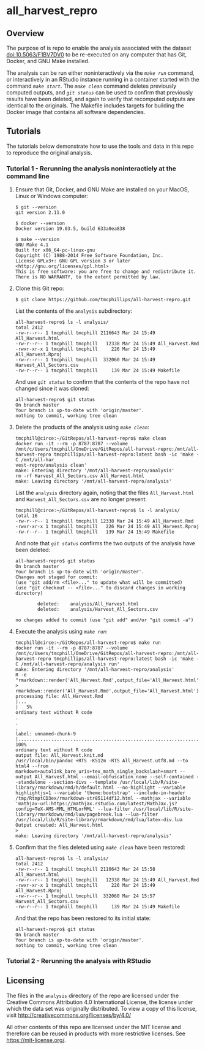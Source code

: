 # all_harvest_repro

## Overview

The purpose of is repo to enable the analysis associated with the dataset [doi:10.5063/F1BV7DV0](https://knb.ecoinformatics.org/view/doi:10.5063/F1BV7DV0) to be re-executed on any computer that has Git, Docker, and GNU Make installed.

The analysis can be run either noninteractively via the *`make run`* command, or interactively in an RStudio instance running in a container started with the command *`make start`*. The *`make clean`* command deletes previously computed outputs, and *`git status`* can be used to confirm that previously results have been deleted, and again to verify that recomputed outputs are identical to the originals. The Makefile includes targets for building the Docker image that contains all software dependencies.

## Tutorials

The tutorials below demonstrate how to use the tools and data in this repo to reproduce the original analysis.

### Tutorial 1 - Rerunning the analysis noninteractiely at the command line

1. Ensure that Git, Docker, and GNU Make are installed on your MacOS, Linux or Windows computer:

	```
	$ git --version
	git version 2.11.0

	$ docker --version
	Docker version 19.03.5, build 633a0ea838

	$ make --version
	GNU Make 4.1
	Built for x86_64-pc-linux-gnu
	Copyright (C) 1988-2014 Free Software Foundation, Inc.
	License GPLv3+: GNU GPL version 3 or later <http://gnu.org/licenses/gpl.html>
	This is free software: you are free to change and redistribute it.
	There is NO WARRANTY, to the extent permitted by law.
	```

2. Clone this Git repo:

	```
	$ git clone https://github.com/tmcphillips/all-harvest-repro.git
	```

	List the contents of the `analysis` subdirectory:

	```
	all-harvest-repro$ ls -l analysis/
	total 2412
	-rw-r--r-- 1 tmcphill tmcphill 2116643 Mar 24 15:49 All_Harvest.html
	-rw-r--r-- 1 tmcphill tmcphill   12338 Mar 24 15:49 All_Harvest.Rmd
	-rwxr-xr-x 1 tmcphill tmcphill     226 Mar 24 15:49 All_Harvest.Rproj
	-rw-r--r-- 1 tmcphill tmcphill  332060 Mar 24 15:49 Harvest_All_Sectors.csv
	-rw-r--r-- 1 tmcphill tmcphill     139 Mar 24 15:49 Makefile
	```

	And use *`git status`* to confirm that the contents of the repo have not changed since it was cloned:

	```
	all-harvest-repro$ git status
	On branch master
	Your branch is up-to-date with 'origin/master'.
	nothing to commit, working tree clean
	```

3. Delete the products of the analysis using *`make clean`*:

	```
	tmcphill@circe:~/GitRepos/all-harvest-repro$ make clean
	docker run -it --rm -p 8787:8787 --volume /mnt/c/Users/tmcphill/OneDrive/GitRepos/all-harvest-repro:/mnt/all-harvest-repro tmcphillips/all-harvest-repro:latest bash -ic 'make -C /mnt/all-har
	vest-repro/analysis clean'
	make: Entering directory '/mnt/all-harvest-repro/analysis'
	rm -rf Harvest_All_Sectors.csv All_Harvest.html
	make: Leaving directory '/mnt/all-harvest-repro/analysis'
	```

	List the `analysis` directory again, noting that the files `All_Harvest.html` and `Harvest_All_Sectors.csv` are no longer present:

	```
	tmcphill@circe:~/GitRepos/all-harvest-repro$ ls -l analysis/
	total 16
	-rw-r--r-- 1 tmcphill tmcphill 12338 Mar 24 15:49 All_Harvest.Rmd
	-rwxr-xr-x 1 tmcphill tmcphill   226 Mar 24 15:49 All_Harvest.Rproj
	-rw-r--r-- 1 tmcphill tmcphill   139 Mar 24 15:49 Makefile
	```

	And note that *`git status`* confirms the two outputs of the analysis have been deleted:

	```
	all-harvest-repro$ git status
	On branch master
	Your branch is up-to-date with 'origin/master'.
	Changes not staged for commit:
	(use "git add/rm <file>..." to update what will be committed)
	(use "git checkout -- <file>..." to discard changes in working directory)

			deleted:    analysis/All_Harvest.html
			deleted:    analysis/Harvest_All_Sectors.csv

	no changes added to commit (use "git add" and/or "git commit -a")
	```

4. Execute the analysis using *`make run`*:

	```
	tmcphill@circe:~/GitRepos/all-harvest-repro$ make run
	docker run -it --rm -p 8787:8787 --volume /mnt/c/Users/tmcphill/OneDrive/GitRepos/all-harvest-repro:/mnt/all-harvest-repro tmcphillips/all-harvest-repro:latest bash -ic 'make -C /mnt/all-harvest-repro/analysis run'
	make: Entering directory '/mnt/all-harvest-repro/analysis'
	R -e "rmarkdown::render('All_Harvest.Rmd',output_file='All_Harvest.html')"
	> rmarkdown::render('All_Harvest.Rmd',output_file='All_Harvest.html')
	processing file: All_Harvest.Rmd
	|...                                                                   |   5%
	ordinary text without R code
	.
	.
	.
	label: unnamed-chunk-9
	|......................................................................| 100%
	ordinary text without R code
	output file: All_Harvest.knit.md
	/usr/local/bin/pandoc +RTS -K512m -RTS All_Harvest.utf8.md --to html4 --from markdown+autolink_bare_uris+tex_math_single_backslash+smart --output All_Harvest.html --email-obfuscation none --self-contained --standalone --section-divs --template /usr/local/lib/R/site-library/rmarkdown/rmd/h/default.html --no-highlight --variable highlightjs=1 --variable 'theme:bootstrap' --include-in-header /tmp/RtmptCD3ex/rmarkdown-str85114df12.html --mathjax --variable 'mathjax-url:https://mathjax.rstudio.com/latest/MathJax.js?config=TeX-AMS-MML_HTMLorMML' --lua-filter /usr/local/lib/R/site-library/rmarkdown/rmd/lua/pagebreak.lua --lua-filter /usr/local/lib/R/site-library/rmarkdown/rmd/lua/latex-div.lua
	Output created: All_Harvest.html
	>
	make: Leaving directory '/mnt/all-harvest-repro/analysis'
	```

5. Confirm that the files deleted using *`make clean`* have been restored:

	```
	all-harvest-repro$ ls -l analysis/
	total 2412
	-rw-r--r-- 1 tmcphill tmcphill 2116643 Mar 24 15:58 All_Harvest.html
	-rw-r--r-- 1 tmcphill tmcphill   12338 Mar 24 15:49 All_Harvest.Rmd
	-rwxr-xr-x 1 tmcphill tmcphill     226 Mar 24 15:49 All_Harvest.Rproj
	-rw-r--r-- 1 tmcphill tmcphill  332060 Mar 24 15:57 Harvest_All_Sectors.csv
	-rw-r--r-- 1 tmcphill tmcphill     139 Mar 24 15:49 Makefile
	```

	And that the repo has been restored to its initial state:

	```
	all-harvest-repro$ git status
	On branch master
	Your branch is up-to-date with 'origin/master'.
	nothing to commit, working tree clean
	```

### Tutorial 2 - Rerunning the analysis with RStudio



## Licensing

The files in the `analysis` directory of the repo are licensed under the Creative Commons Attribution 4.0 International License, the license under which the data set was originally distributed. To view a copy of this license, visit http://creativecommons.org/licenses/by/4.0/

All other contents of this repo are licensed under the MIT license and therefore can be reused in products with more restrictive licenses. See https://mit-license.org/.

